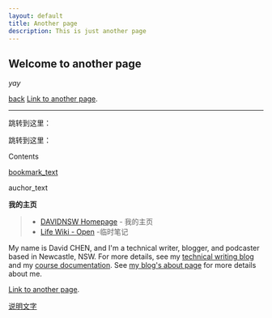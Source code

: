```yaml
---
layout: default
title: Another page
description: This is just another page
---
```


## Welcome to another page

_yay_

[back](./)
[Link to another page](./another-page.html).

---------
<span id = "jump">跳转到这里：</span>

跳转到这里：

Contents

<a href="#auchor_id">bookmark_text</a>
<p id="auchor_id">auchor_text</p>

**我的主页**

> * [DAVIDNSW Homepage](https://davidnsw.github.io/homepage/) - 我的主页
> * [Life Wiki - Open](https://www.notion.so/Life-Wiki-Open-3fb82e852aa146b99498195843386520) -临时笔记

My name is David CHEN, and I'm a technical writer, blogger, and podcaster based in Newcastle, NSW. For more details, see my [technical writing blog](https://davidnsw.github.io) and my [course documentation](https://davidnsw.github.io/doc/index.html).  See [my blog's about page](https://davidnsw.github.io./about/) for more details about me.



[Link to another page](./another-page.html).

[说明文字](#jump)